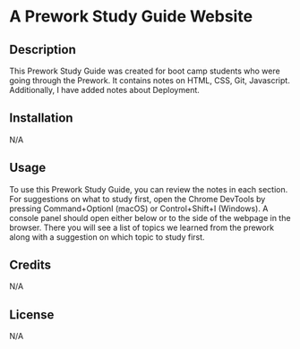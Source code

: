 # A Prework Study Guide Website

## Description

This Prework Study Guide was created for boot camp students who were going through the Prework. It contains notes on HTML, CSS, Git, Javascript. Additionally, I have added notes about Deployment.

## Installation

N/A

## Usage

To use this Prework Study Guide, you can review the notes in each section. For suggestions on what to study first, open the Chrome DevTools by pressing Command+OptionI (macOS) or Control+Shift+I (Windows). A console panel should open either below or to the side of the webpage in the browser. There you will see a list of topics we learned from the prework along with a suggestion on which topic to study first.

## Credits

N/A

## License

N/A


